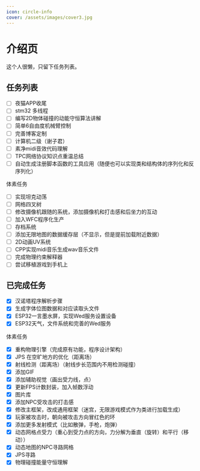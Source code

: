 ```yaml
---
icon: circle-info
cover: /assets/images/cover3.jpg
---
```


# 介绍页

这个人很懒，只留下任务列表。

## 任务列表

- [ ] 夜猫APP收尾
- [ ] stm32 多线程
- [ ] 编写2D物体碰撞的动能守恒算法讲解
- [ ] 简单6自由度机械臂控制
- [ ] 完善博客定制
- [ ] 计算机二级（谢子君）
- [ ] 素净midi音效代码理解
- [ ] TPC网络协议知识点重温总结
- [ ] 自动生成注册脚本函数的工具应用（随便也可以实现类和结构体的序列化和反序列化）

体素任务

- [ ] 实现坦克动荡
- [ ] 网格四叉树
- [ ] 修改摄像机跟随的系统，添加摄像机和打击感和后坐力的互动
- [ ] 加入WFC程序化生产
- [ ] 存档系统
- [ ] 添加无限地图的数据缓存层（不显示，但是提前加载附近数据）
- [ ] 2D动画UV系统
- [ ] CPP实现midi音乐生成wav音乐文件
- [ ] 完成物理约束解释器
- [ ] 尝试移植游戏到手机上

## 已完成任务

- [X] 汉诺塔程序解析步骤
- [X] 生成字体位图数据和对应读取头文件
- [X] ESP32一言墨水屏，实现Wed服务设置设备
- [X] ESP32天气，文件系统和完善的Wed服务

体素任务

- [X] 重构物理引擎（完成原有功能，程序设计架构）
- [X] JPS 在空旷地方的优化（距离场）
- [X] 射线检测（距离场）（射线步长范围内不用检测碰撞）
- [X] 添加GIF
- [X] 添加辅助视觉（画出受力线，点）
- [X] 更新FPS计数封装，加入帧数浮动
- [X] 图片库
- [X] 添加NPC受攻击的打击感
- [X] 修改主框架，改成通用框架（迷宫，无限游戏模式作为类进行加载生成）
- [X] 玩家被攻击时，朝向被攻击方向冒红色的环
- [X] 添加更多发射模式（比如散弹，手枪，炮弹）
- [X] 动态网格点受力（重心到受力点的方向，力分解为垂直（旋转）和平行（移动））
- [X] 动态地图的NPC寻路网格
- [X] JPS寻路
- [X] 物理碰撞能量守恒理解
